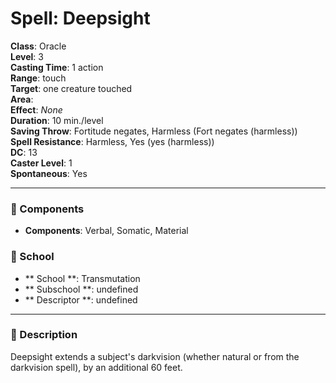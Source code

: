 
# Spell: Deepsight
**Class**: Oracle  
**Level**: 3  
**Casting Time**: 1 action  
**Range**: touch  
**Target**: one creature touched  
**Area**:   
**Effect**: _None_  
**Duration**: 10 min./level  
**Saving Throw**: Fortitude negates, Harmless (Fort negates (harmless))  
**Spell Resistance**: Harmless, Yes (yes (harmless))  
**DC**: 13  
**Caster Level**: 1  
**Spontaneous**: Yes

---

### 🔮 Components
- **Components**: Verbal, Somatic, Material

### 🏫 School
- ** School **: Transmutation
- ** Subschool **: undefined
- ** Descriptor **: undefined
---

### 📜 Description
Deepsight extends a subject's darkvision (whether natural or from the darkvision spell), by an additional 60 feet.
